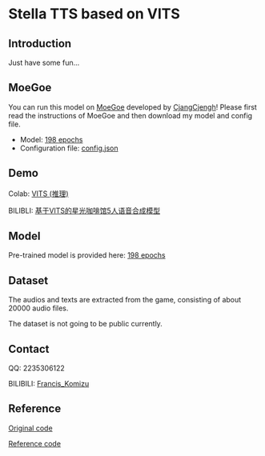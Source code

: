 # Stella TTS based on VITS

## Introduction

Just have some fun...

## MoeGoe
You can run this model on [MoeGoe](https://github.com/CjangCjengh/MoeGoe) developed by [CjangCjengh](https://github.com/CjangCjengh)! Please first read the instructions of MoeGoe
and then download my model and config file.

- Model: [198 epochs](https://drive.google.com/file/d/1--JYQR4dgJIFiC9qe-8cGh0YxW1QCm94/view?usp=sharing)
- Configuration file: [config.json](https://drive.google.com/file/d/18ly18hVT8jvgyKbLl7qqqBAaV7Fwkrp5/view?usp=sharing)

## Demo
Colab: [VITS (推理)](https://colab.research.google.com/drive/1nKa-l15f_talGvIwPmKTLYwwaE1Mztjg?usp=sharing)

BILIBLI: [基于VITS的星光咖啡馆5人语音合成模型](https://www.bilibili.com/video/BV1ra411P7CA?share_source=copy_web&vd_source=630b87174c967a898cae3765fba3bfa8)

## Model
Pre-trained model is provided here: [198 epochs](https://drive.google.com/file/d/1--JYQR4dgJIFiC9qe-8cGh0YxW1QCm94/view?usp=sharing)

## Dataset
The audios and texts are extracted from the game, consisting of about 20000 audio files.

The dataset is not going to be public currently. 

## Contact
QQ: 2235306122

BILIBILI: [Francis_Komizu](https://space.bilibili.com/636704927)

## Reference

[Original code](https://github.com/jaywalnut310/vits)

[Reference code](https://github.com/CjangCjengh/vits)
